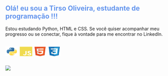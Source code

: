 <p align="center"><font color="#6495ED"><h2>Olá! eu sou a Tirso Oliveira, estudante de programação !!!</h2></font></p>

Estou estudando Python, HTML e CSS. Se você quiser acompanhar meu progresso ou se conectar, fique à vontade para me encontrar no LinkedIn.

  
<div style="display: inline_block"><br>
  
 <img align="center" alt="Python" height="30" width="40" src="https://raw.githubusercontent.com/devicons/devicon/master/icons/python/python-original.svg">
 <img align="center" alt="Js" height="30" width="40" src="https://raw.githubusercontent.com/devicons/devicon/master/icons/javascript/javascript-plain.svg">
  <img align="center" alt="HTML" height="30" width="40" src="https://raw.githubusercontent.com/devicons/devicon/master/icons/html5/html5-original.svg">
  <img align="center" alt="CSS" height="30" width="40" src="https://raw.githubusercontent.com/devicons/devicon/master/icons/css3/css3-original.svg">
  
</div>
  
  ##

<div> 
  
  <a href="https://www.linkedin.com/in/tirso-oliveira/" target="_blank"><img src="https://img.shields.io/badge/-LinkedIn-%230077B5?style=for-the-badge&logo=linkedin&logoColor=white" target="_blank"></a>
  
  
</div>

